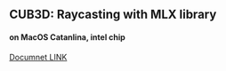 ## CUB3D: Raycasting with MLX library

#### on MacOS Catanlina, intel chip
[Documnet LINK](https://maroon-face-0e4.notion.site/cub3D-Raycaster-with-miniLibX-f5944ca2ae3a44eb8f4ec362ff111e11?pvs=4)
